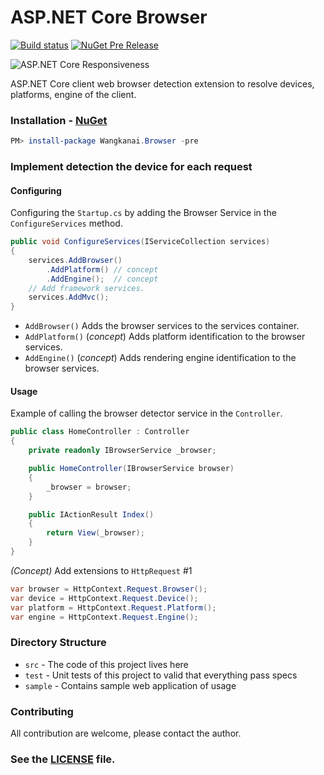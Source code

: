 # ASP.NET Core Browser

[![Build status](https://ci.appveyor.com/api/projects/status/nwke0v8dqp3xkgwr/branch/dev?svg=true)](https://ci.appveyor.com/project/wangkanai/browser/branch/dev) [![NuGet Pre Release](https://img.shields.io/nuget/vpre/Wangkanai.Browser.svg?maxAge=2592000)](https://www.nuget.org/packages/Wangkanai.Browser/)

![ASP.NET Core Responsiveness](https://raw.githubusercontent.com/wangkanai/browser/master/asset/aspnet-core-browser.png)

ASP.NET Core client web browser detection extension to resolve devices, platforms, engine of the client.

### Installation - [NuGet](https://www.nuget.org/packages/Wangkanai.Browser/)

```powershell
PM> install-package Wangkanai.Browser -pre
```

### Implement detection the device for each request

#### Configuring
Configuring the `Startup.cs` by adding the Browser Service in the `ConfigureServices` method.
```csharp
public void ConfigureServices(IServiceCollection services)
{
    services.AddBrowser()
        .AddPlatform() // concept
        .AddEngine();  // concept
    // Add framework services.
    services.AddMvc();
}
```
* `AddBrowser()` Adds the browser services to the services container.
* `AddPlatform()` (*concept*) Adds platform identification to the browser services.
* `AddEngine()` (*concept*) Adds rendering engine identification to the browser services.

#### Usage

Example of calling the browser detector service in the `Controller`.
```csharp
public class HomeController : Controller
{
    private readonly IBrowserService _browser;

    public HomeController(IBrowserService browser)
    {
        _browser = browser;
    }

    public IActionResult Index()
    {            
        return View(_browser);
    }
}
```
*(Concept)* Add extensions to `HttpRequest` #1
```csharp
var browser = HttpContext.Request.Browser();
var device = HttpContext.Request.Device();
var platform = HttpContext.Request.Platform();
var engine = HttpContext.Request.Engine();
```

### Directory Structure
* `src` - The code of this project lives here
* `test` - Unit tests of this project to valid that everything pass specs
* `sample` - Contains sample web application of usage

### Contributing

All contribution are welcome, please contact the author.

### See the [LICENSE](https://github.com/wangkanai/Browser/blob/master/LICENSE) file.
